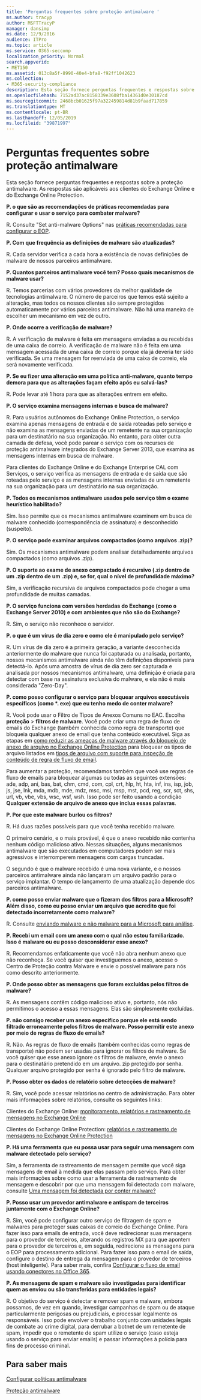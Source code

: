 ```yaml
---
title: 'Perguntas frequentes sobre proteção antimalware '
ms.author: tracyp
author: MSFTTracyP
manager: dansimp
ms.date: 12/9/2016
audience: ITPro
ms.topic: article
ms.service: O365-seccomp
localization_priority: Normal
search.appverid:
- MET150
ms.assetid: 013c8a5f-8990-40e4-bfa8-f92ff1042623
ms.collection:
- M365-security-compliance
description: Esta seção fornece perguntas frequentes e respostas sobre a proteção antimalware. As respostas são aplicáveis aos clientes do Exchange Online e do Exchange Online Protection.
ms.openlocfilehash: 7152ad37ac8158339e3608fba14361d0e30187cd
ms.sourcegitcommit: 2468bcb01625f97a322459814d81b9faad717859
ms.translationtype: MT
ms.contentlocale: pt-BR
ms.lasthandoff: 12/05/2019
ms.locfileid: "39871997"
---
```

# <a name="anti-malware-protection-faq"></a>Perguntas frequentes sobre proteção antimalware

Esta seção fornece perguntas frequentes e respostas sobre a proteção antimalware. As respostas são aplicáveis aos clientes do Exchange Online e do Exchange Online Protection.

 **P. o que são as recomendações de práticas recomendadas para configurar e usar o serviço para combater malware?**

R. Consulte "Set anti-malware Options" nas [práticas recomendadas para configurar o EOP](best-practices-for-configuring-eop.md).

 **P. Com que frequência as definições de malware são atualizadas?**

R. Cada servidor verifica a cada hora a existência de novas definições de malware de nossos parceiros antimalware.

 **P. Quantos parceiros antimalware você tem? Posso quais mecanismos de malware usar?**

R. Temos parcerias com vários provedores da melhor qualidade de tecnologias antimalware. O número de parceiros que temos está sujeito a alteração, mas todos os nossos clientes são sempre protegidos automaticamente por vários parceiros antimalware. Não há uma maneira de escolher um mecanismo em vez de outro.

 **P. Onde ocorre a verificação de malware?**

R. A verificação de malware é feita em mensagens enviadas a ou recebidas de uma caixa de correio. A verificação de malware não é feita em uma mensagem acessada de uma caixa de correio porque ela já deveria ter sido verificada. Se uma mensagem for reenviada de uma caixa de correio, ela será novamente verificada.

 **P. Se eu fizer uma alteração em uma política anti-malware, quanto tempo demora para que as alterações façam efeito após eu salvá-las?**

R. Pode levar até 1 hora para que as alterações entrem em efeito.

 **P. O serviço examina mensagens internas e busca de malware?**

R. Para usuários autônomos do Exchange Online Protection, o serviço examina apenas mensagens de entrada e de saída roteadas pelo serviço e não examina as mensagens enviadas de um remetente na sua organização para um destinatário na sua organização. No entanto, para obter outra camada de defesa, você pode parear o serviço com os recursos de proteção antimalware integrados do Exchange Server 2013, que examina as mensagens internas em busca de malware.

Para clientes do Exchange Online e do Exchange Enterprise CAL com Serviços, o serviço verifica as mensagens de entrada e de saída que são roteadas pelo serviço e as mensagens internas enviadas de um remetente na sua organização para um destinatário na sua organização.

 **P. Todos os mecanismos antimalware usados pelo serviço têm o exame heurístico habilitado?**

Sim. Isso permite que os mecanismos antimalware examinem em busca de malware conhecido (correspondência de assinatura) e desconhecido (suspeito).

 **P. O serviço pode examinar arquivos compactados (como arquivos .zip)?**

Sim. Os mecanismos antimalware podem analisar detalhadamente arquivos compactados (como arquivos .zip).

 **P. O suporte ao exame de anexo compactado é recursivo (.zip dentro de um .zip dentro de um .zip) e, se for, qual o nível de profundidade máximo?**

Sim, a verificação recursiva de arquivos compactados pode chegar a uma profundidade de muitas camadas.

 **P. O serviço funciona com versões herdadas do Exchange (como o Exchange Server 2010) e com ambientes que não são do Exchange?**

R. Sim, o serviço não reconhece o servidor.

 **P. o que é um vírus de dia zero e como ele é manipulado pelo serviço?**

R. Um vírus de dia zero é a primeira geração, a variante desconhecida anteriormente do malware que nunca foi capturada ou analisada, portanto, nossos mecanismos antimalware ainda não têm definições disponíveis para detectá-lo. Após uma amostra de vírus de dia zero ser capturada e analisada por nossos mecanismos antimalware, uma definição é criada para detectar com base na assinatura exclusiva do malware, e ela não é mais considerada "Zero-Day".

 **P. como posso configurar o serviço para bloquear arquivos executáveis específicos (como \*. exe) que eu tenho medo de conter malware?**

R. Você pode usar o Filtro de Tipos de Anexos Comuns no EAC. Escolha **proteção** \> **filtros de malware**. Você pode criar uma regra de fluxo de emails do Exchange (também conhecida como regra de transporte) que bloqueia qualquer anexo de email que tenha conteúdo executável. Siga as etapas em [como reduzir as ameaças de malware através do bloqueio de anexo de arquivo no Exchange Online Protection](https://support.microsoft.com/kb/2959596) para bloquear os tipos de arquivo listados em [tipos de arquivo com suporte para inspeção de conteúdo de regra de fluxo de email](https://docs.microsoft.com/exchange/security-and-compliance/mail-flow-rules/inspect-message-attachments#supported-file-types-for-mail-flow-rule-content-inspection).

Para aumentar a proteção, recomendamos também que você use regras de fluxo de emails para bloquear algumas ou todas as seguintes extensões: ade, adp, ani, bas, bat, chm, cmd, com, cpl, crt, hlp, ht, hta, inf, ins, isp, job, js, jse, lnk, mda, mdb, mde, mdz, msc, msi, msp, mst, pcd, reg, scr, sct, shs, url, vb, vbe, vbs, wsc, wsf, wsh. Isso pode ser feito usando a condição **Qualquer extensão de arquivo de anexo que inclua essas palavras**.

 **P. Por que este malware burlou os filtros?**

R. Há duas razões possíveis para que você tenha recebido malware.

O primeiro cenário, e o mais provável, é que o anexo recebido não contenha nenhum código malicioso ativo. Nessas situações, alguns mecanismos antimalware que são executados em computadores podem ser mais agressivos e interromperem mensagens com cargas truncadas.

O segundo é que o malware recebido é uma nova variante, e o nossos parceiros antimalware ainda não lançaram um arquivo padrão para o serviço implantar. O tempo de lançamento de uma atualização depende dos parceiros antimalware.

 **P. como posso enviar malware que o fizeram dos filtros para a Microsoft? Além disso, como eu posso enviar um arquivo que acredito que foi detectado incorretamente como malware?**

R. Consulte [enviando malware e não malware para a Microsoft para análise](submitting-malware-and-non-malware-to-microsoft-for-analysis.md).

 **P. Recebi um email com um anexo com o qual não estou familiarizado. Isso é malware ou eu posso desconsiderar esse anexo?**

R. Recomendamos enfaticamente que você não abra nenhum anexo que não reconheça. Se você quiser que investiguemos o anexo, acesse o Centro de Proteção contra Malware e envie o possível malware para nós como descrito anteriormente.

 **P. Onde posso obter as mensagens que foram excluídas pelos filtros de malware?**

R. As mensagens contêm código malicioso ativo e, portanto, nós não permitimos o acesso a essas mensagens. Elas são simplesmente excluídas.

 **P. não consigo receber um anexo específico porque ele está sendo filtrado erroneamente pelos filtros de malware. Posso permitir este anexo por meio de regras de fluxo de emails?**

R. Não. As regras de fluxo de emails (também conhecidas como regras de transporte) não podem ser usadas para ignorar os filtros de malware. Se você quiser que esse anexo ignore os filtros de malware, envie o anexo para o destinatário pretendido em um arquivo. zip protegido por senha. Qualquer arquivo protegido por senha é ignorado pelo filtro de malware.

 **P. Posso obter os dados de relatório sobre detecções de malware?**

R. Sim, você pode acessar relatórios no centro de administração. Para obter mais informações sobre relatórios, consulte os seguintes links:

Clientes do Exchange Online: [monitoramento, relatórios e rastreamento de mensagens no Exchange Online](https://docs.microsoft.com/exchange/monitoring/monitoring)

Clientes do Exchange Online Protection: [relatórios e rastreamento de mensagens no Exchange Online Protection](reporting-and-message-trace-in-exchange-online-protection.md)

 **P. Há uma ferramenta que eu possa usar para seguir uma mensagem com malware detectado pelo serviço?**

Sim, a ferramenta de rastreamento de mensagem permite que você siga mensagens de email à medida que elas passam pelo serviço. Para obter mais informações sobre como usar a ferramenta de rastreamento de mensagem e descobrir por que uma mensagem foi detectada com malware, consulte [Uma mensagem foi detectada por conter malware?](https://docs.microsoft.com/exchange/monitoring/trace-an-email-message/message-trace-faqN#was-a-message-detected-to-contain-malware)

 **P. Posso usar um provedor antimalware e antispam de terceiros juntamente com o Exchange Online?**

R. Sim, você pode configurar outro serviço de filtragem de spam e malwares para proteger suas caixas de correio do Exchange Online. Para fazer isso para emails de entrada, você deve redirecionar suas mensagens para o provedor de terceiros, alterando os registros MX para que apontem para o provedor de terceiros e, em seguida, redirecione as mensagens para o EOP para processamento adicional. Para fazer isso para o email de saída, configure o destino de entrega da mensagem para o provedor de terceiros (host inteligente). Para saber mais, confira [Configurar o fluxo de email usando conectores no Office 365](https://docs.microsoft.com/Exchange/mail-flow-best-practices/use-connectors-to-configure-mail-flow/use-connectors-to-configure-mail-flow).

 **P. As mensagens de spam e malware são investigadas para identificar quem as enviou ou são transferidas para entidades legais?**

R. O objetivo do serviço é detectar e remover spam e malware, embora possamos, de vez em quando, investigar campanhas de spam ou de ataque particularmente perigosas ou prejudiciais, e processar legalmente os responsáveis. Isso pode envolver o trabalho conjunto com unidades legais de combate ao crime digital, para derrubar a botnet de um remetente de spam, impedir que o remetente de spam utilize o serviço (caso esteja usando o serviço para enviar emails) e passar informações à polícia para fins de processo criminal.

## <a name="for-more-information"></a>Para saber mais

[Configurar políticas antimalware](configure-anti-malware-policies.md)

[Proteção antimalware](anti-malware-protection.md)
